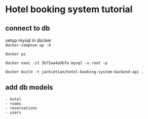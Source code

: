 # Hotel booking system tutorial

## connect to db
setup mysql in docker \
`docker-compose up -d`

`docker ps`

`docker exec -it 3b75aa4a9bfa mysql -u root -p`

`docker build -t jackietian/hotel-booking-system-backend-api .`

## add db models
    - hotel
    - rooms
    - reservations
    - users

